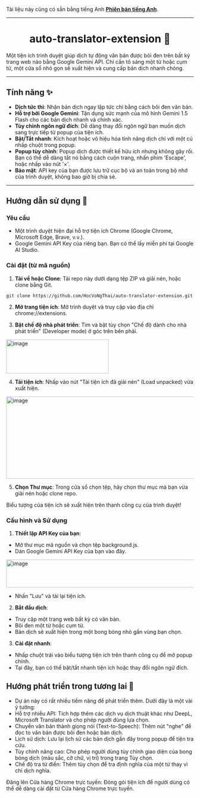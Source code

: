 Tài liệu này cũng có sẵn bằng tiếng Anh [**Phiên bản tiếng Anh**](README.md).
<hr>
<div align = "center">

# auto-translator-extension 📝

</div>

Một tiện ích trình duyệt giúp dịch tự động văn bản được bôi đen trên bất kỳ trang web nào bằng Google Gemini API. Chỉ cần tô sáng một từ hoặc cụm từ, một cửa sổ nhỏ gọn sẽ xuất hiện và cung cấp bản dịch nhanh chóng.

---
## Tính năng ✨

- **Dịch tức thì**: Nhận bản dịch ngay lập tức chỉ bằng cách bôi đen văn bản.
- **Hỗ trợ bởi Google Gemini**: Tận dụng sức mạnh của mô hình Gemini 1.5 Flash cho các bản dịch nhanh và chính xác.
- **Tùy chỉnh ngôn ngữ đích**: Dễ dàng thay đổi ngôn ngữ bạn muốn dịch sang trực tiếp từ popup của tiện ích.
- **Bật/Tắt nhanh**: Kích hoạt hoặc vô hiệu hóa tính năng dịch chỉ với một cú nhấp chuột trong popup.
- **Popup tùy chỉnh**: Popup dịch được thiết kế hữu ích nhưng không gây rối. Bạn có thể dễ dàng tắt nó bằng cách cuộn trang, nhấn phím 'Escape', hoặc nhấp vào nút '×'.
- **Bảo mật**: API key của bạn được lưu trữ cục bộ và an toàn trong bộ nhớ của trình duyệt, không bao giờ bị chia sẻ.

---
## Hướng dẫn sử dụng 🔧
### Yêu cầu

- Một trình duyệt hiện đại hỗ trợ tiện ích Chrome (Google Chrome, Microsoft Edge, Brave, v.v.).
- Google Gemini API Key của riêng bạn. Bạn có thể lấy miễn phí tại Google AI Studio.

### Cài đặt (từ mã nguồn)

1. **Tải về hoặc Clone**: Tải repo này dưới dạng tệp ZIP và giải nén, hoặc clone bằng Git.
```
git clone https://github.com/HocVoNgThai/auto-translator-extension.git
```
2. **Mở trang tiện ích**: Mở trình duyệt và truy cập vào địa chỉ chrome://extensions.

3. **Bật chế độ nhà phát triển**: Tìm và bật tùy chọn "Chế độ dành cho nhà phát triển" (Developer mode) ở góc trên bên phải.

<img width="275" height="91" alt="image" src="https://github.com/user-attachments/assets/c8926036-884a-4422-80c1-bb19b1f0ba6f" />

4. **Tải tiện ích**: Nhấp vào nút "Tải tiện ích đã giải nén" (Load unpacked) vừa xuất hiện.

<img width="557" height="220" alt="image" src="https://github.com/user-attachments/assets/ed1cb4a9-2b3f-4fe1-ab7e-5d6cdd54a305" />

5. **Chọn Thư mục**: Trong cửa sổ chọn tệp, hãy chọn thư mục mà bạn vừa giải nén hoặc clone repo.

Biểu tượng của tiện ích sẽ xuất hiện trên thanh công cụ của trình duyệt!

### Cấu hình và Sử dụng

1. **Thiết lập API Key của bạn**:
- Mở thư mục mã nguồn và chọn tệp background.js.
- Dán Google Gemini API Key của bạn vào đây.
<img width="555" height="75" alt="image" src="https://github.com/user-attachments/assets/ccfd3499-c348-4db3-bb69-a5cf7468dd71" />

- Nhấn "Lưu" và tải lại tiện ích.

2. **Bắt đầu dịch**:
- Truy cập một trang web bất kỳ có văn bản.
- Bôi đen một từ hoặc cụm từ.
- Bản dịch sẽ xuất hiện trong một bong bóng nhỏ gần vùng bạn chọn.

3. **Cài đặt nhanh**:
- Nhấp chuột trái vào biểu tượng tiện ích trên thanh công cụ để mở popup chính.
- Tại đây, bạn có thể bật/tắt nhanh tiện ích hoặc thay đổi ngôn ngữ đích.

## Hướng phát triển trong tương lai 🚀 

- Dự án này có rất nhiều tiềm năng để phát triển thêm. Dưới đây là một vài ý tưởng:
- Hỗ trợ nhiều API: Tích hợp thêm các dịch vụ dịch thuật khác như DeepL, Microsoft Translator và cho phép người dùng lựa chọn.
- Chuyển văn bản thành giọng nói (Text-to-Speech): Thêm nút "nghe" để đọc to văn bản được bôi đen hoặc bản dịch.
- Lịch sử dịch: Lưu lại lịch sử các bản dịch gần đây trong popup để tiện tra cứu.
- Tùy chỉnh nâng cao: Cho phép người dùng tùy chỉnh giao diện của bong bóng dịch (màu sắc, cỡ chữ, vị trí) trong trang Tùy chọn.
- Chế độ tra từ điển: Thêm tùy chọn để tra định nghĩa của một từ thay vì chỉ dịch nghĩa.

Đăng lên Cửa hàng Chrome trực tuyến: Đóng gói tiện ích để người dùng có thể dễ dàng cài đặt từ Cửa hàng Chrome trực tuyến.
